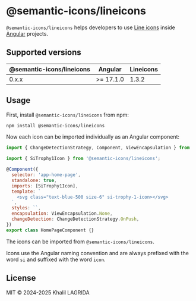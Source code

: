# @semantic-icons/lineicons

`@semantic-icons/lineicons` helps developers to use [Line icons](https://lineicons.com/icons) inside [Angular](https://angular.dev) projects.

## Supported versions

| @semantic-icons/lineicons | Angular   | Lineicons |
| ------------------------- | --------- | --------- |
| 0.x.x                     | >= 17.1.0 | 1.3.2     |

## Usage

First, install `@semantic-icons/lineicons` from npm:

```sh
npm install @semantic-icons/lineicons
```

Now each icon can be imported individually as an Angular component:

```js
import { ChangeDetectionStrategy, Component, ViewEncapsulation } from '@angular/core';

import { SiTrophy1Icon } from '@semantic-icons/lineicons';

@Component({
  selector: 'app-home-page',
  standalone: true,
  imports: [SiTrophy1Icon],
  template: `
    <svg class="text-blue-500 size-6" si-trophy-1-icon></svg>
  `,
  styles: ``,
  encapsulation: ViewEncapsulation.None,
  changeDetection: ChangeDetectionStrategy.OnPush,
})
export class HomePageComponent {}
```

The icons can be imported from `@semantic-icons/lineicons`.

Icons use the Angular naming convention and are always prefixed with the word `si` and suffixed with the word `icon`.

## License

MIT © 2024-2025 Khalil LAGRIDA
